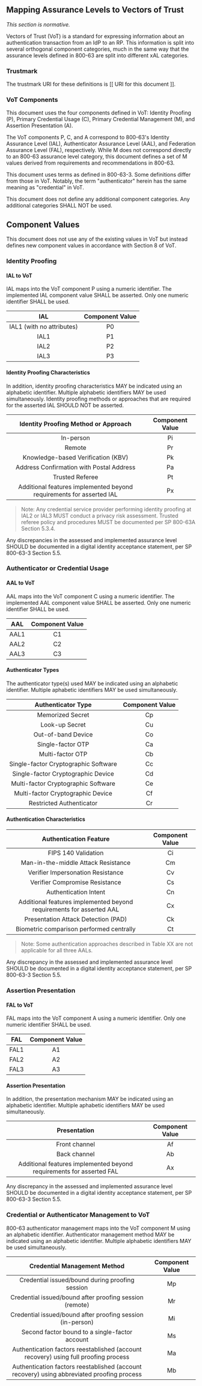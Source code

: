 <a name="vectors-of-trust-mapping"></a>

<div class="breaker"></div>

## Mapping Assurance Levels to Vectors of Trust
_This section is normative._

Vectors of Trust (VoT) is a standard for expressing information about an authentication transaction from an IdP to an RP. This information is split into several orthogonal component categories, much in the same way that the assurance levels defined in 800-63 are split into different xAL categories.

### Trustmark

The trustmark URI for these definitions is [[ URI for this document ]].

### VoT Components

This document uses the four components defined in VoT: Identity Proofing (P), Primary Credential Usage (C), Primary Credential Management (M), and Assertion Presentation (A).

The VoT components P, C, and A correspond to 800-63's Identity Assurance Level (IAL), Authenticator Assurance Level (AAL), and Federation Assurance Level (FAL), respectively. While M does not correspond directly to an 800-63 assurance level category, this document defines a set of M values derived from requirements and recommendations in 800-63. 

This document uses terms as defined in 800-63-3. Some definitions differ from those in VoT. Notably, the term "authenticator" herein has the same meaning as "credential" in VoT.

This document does not define any additional component categories. Any additional categories SHALL NOT be used.

## Component Values

This document does not use any of the existing values in VoT but instead defines new component values in accordance with Section 8 of VoT.

### Identity Proofing

#### IAL to VoT

IAL maps into the VoT component P using a numeric identifier. The implemented IAL component value SHALL be asserted. Only one numeric identifier SHALL be used. 

|IAL|Component Value|
|:----:|:--:|
|IAL1 (with no attributes)|P0|
|IAL1|P1|
|IAL2|P2|
|IAL3|P3|

#### Identity Proofing Characteristics

In addition, identity proofing characteristics MAY be indicated using an alphabetic identifier. Multiple alphabetic identifiers MAY be used simultaneously. Identity proofing methods or approaches that are required for the asserted IAL SHOULD NOT be asserted.

|Identity Proofing Method or Approach|Component Value|
|:----:|:--:|
|In-person|Pi|
|Remote|Pr|
|Knowledge-based Verification (KBV)|Pk|
|Address Confirmation with Postal Address|Pa|
|Trusted Referee|Pt|
|Additional features implemented beyond requirements for asserted IAL|Px|

>Note: Any credential service provider performing identity proofing at IAL2 or IAL3 MUST conduct a privacy risk assessment. Trusted referee policy and procedures MUST be documented per SP 800-63A Section 5.3.4.
Any discrepancies in the assessed and implemented assurance level SHOULD be documented in a digital identity acceptance statement, per SP 800-63-3 Section 5.5.

### Authenticator or Credential Usage

#### AAL to VoT

AAL maps into the VoT component C using a numeric identifier. The implemented AAL component value SHALL be asserted. Only one numeric identifier SHALL be used. 

|AAL|Component Value|
|:----:|:--:|
|AAL1|C1|
|AAL2|C2|
|AAL3|C3|

#### Authenticator Types

The authenticator type(s) used MAY be indicated using an alphabetic identifier. Multiple aphabetic identifiers MAY be used simultaneously.

|Authenticator Type|Component Value|
|:----:|:--:|
|Memorized Secret|Cp|
|Look-up Secret|Cu|
|Out-of-band Device|Co|
|Single-factor OTP|Ca|
|Multi-factor OTP|Cb|
|Single-factor Cryptographic Software|Cc|
|Single-factor Cryptographic Device|Cd|
|Multi-factor Cryptographic Software|Ce|
|Multi-factor Cryptographic Device|Cf|
|Restricted Authenticator|Cr|

#### Authentication Characteristics

|Authentication Feature|Component Value|
|:----:|:--:|
|FIPS 140 Validation|Ci|
|Man-in-the-middle Attack Resistance|Cm|
|Verifier Impersonation Resistance|Cv|
|Verifier Compromise Resistance|Cs|
|Authentication Intent|Cn|
|Additional features implemented beyond requirements for asserted AAL|Cx|
|Presentation Attack Detection (PAD)|Ck|
|Biometric comparison performed centrally|Ct|

>Note: Some authentication approaches described in Table XX are not applicable for all three AALs.

Any discrepancy in the assessed and implemented assurance level SHOULD be documented in a digital identity acceptance statement, per SP 800-63-3 Section 5.5.


### Assertion Presentation

#### FAL to VoT

FAL maps into the VoT component A using a numeric identifier. Only one numeric identifier SHALL be used. 

|FAL|Component Value|
|:----:|:--:|
|FAL1|A1|
|FAL2|A2|
|FAL3|A3|

#### Assertion Presentation

In addition, the presentation mechanism MAY be indicated using an alphabetic identifier. Multiple aphabetic identifiers MAY be used simultaneously.

|Presentation|Component Value|
|:----:|:--:|
|Front channel|Af|
|Back channel|Ab|
|Additional features implemented beyond requirements for asserted FAL|Ax|

Any discrepancy in the assessed and implemented assurance level SHOULD be documented in a digital identity acceptance statement, per SP 800-63-3 Section 5.5.

### Credential or Authenticator Management to VoT

800-63 authenticator management maps into the VoT component M using an alphabetic identifier. Authenticator management method MAY be indicated using an alphabetic identifier. Multiple alphabetic identifiers MAY be used simultaneously.

|Credential Management Method|Component Value|
|:----:|:--:|
|Credential issued/bound during proofing session|Mp|
|Credential issued/bound after proofing session (remote)|Mr|
|Credential issued/bound after proofing session (in-person)|Mi|
|Second factor bound to a single-factor account|Ms|
|Authentication factors reestablished (account recovery) using full proofing process|Ma|
|Authentication factors reestablished (account recovery) using abbreviated proofing process|Mb|